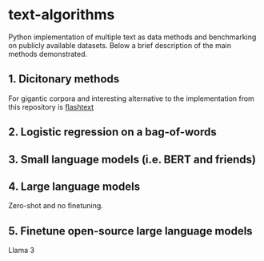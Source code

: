 # text-algorithms
Python implementation of multiple text as data methods and benchmarking on publicly available datasets. Below a brief description of the main methods demonstrated.


## 1. Dicitonary methods

For gigantic corpora and interesting alternative to the implementation from this repository is [flashtext](https://github.com/vi3k6i5/flashtext)

## 2. Logistic regression on a bag-of-words

## 3. Small language models (i.e. BERT and friends)

## 4. Large language models

Zero-shot and no finetuning. 

## 5. Finetune open-source large language models

Llama 3